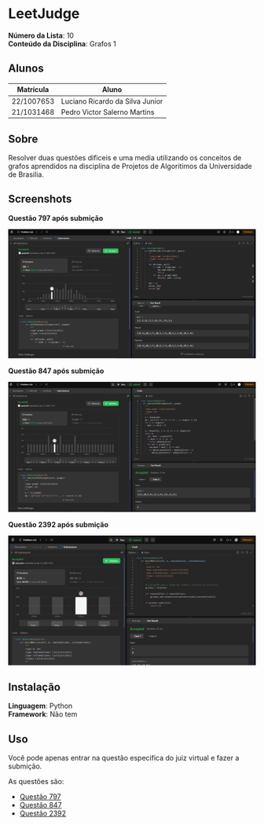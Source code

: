 # LeetJudge

**Número da Lista**: 10<br>
**Conteúdo da Disciplina**: Grafos 1<br>

## Alunos
| Matrícula  | Aluno                           |
| ---------- | ------------------------------- |
| 22/1007653 | Luciano Ricardo da Silva Junior |
| 21/1031468 | Pedro Victor Salerno Martins    |

## Sobre 
Resolver duas questões dificeis e uma media utilizando os conceitos de grafos aprendidos na disciplina de Projetos de Algoritimos da Universidade de Brasilia.

## Screenshots

**Questão 797 após submição**

![img797](assets/img797.png)


**Questão 847 após submição**

![img](assets/img847.png)

**Questão 2392 após submição**

![img](assets/img2392.png)

## Instalação

**Linguagem**: Python<br>
**Framework**: Não tem<br>

## Uso

Você pode apenas entrar na questão especifica do juiz virtual e fazer a submição.

As questões são:

- [Questão 797](https://leetcode.com/problems/all-paths-from-source-to-target/description/)
- [Questão 847](https://leetcode.com/problems/shortest-path-visiting-all-nodes/description/)
- [Questão 2392](https://leetcode.com/problems/build-a-matrix-with-conditions/)

